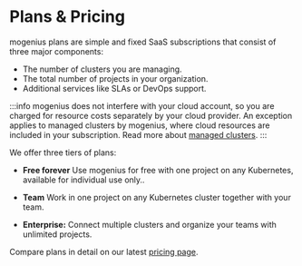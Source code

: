 ﻿---
sidebar_position: 6
---

# Plans & Pricing

mogenius plans are simple and fixed SaaS subscriptions that consist of three major components:
- The number of clusters you are managing.
- The total number of projects in your organization.
- Additional services like SLAs or DevOps support.

:::info
mogenius does not interfere with your cloud account, so you are charged for resource costs separately by your cloud provider. An exception applies to managed clusters by mogenius, where cloud resources are included in your subscription. Read more about [managed clusters](./../cluster-management/managed-clusters.md).
:::

We offer three tiers of plans:  

- **Free forever** Use mogenius for free with one project on any Kubernetes, available for individual use only..

- **Team** Work in one project on any Kubernetes cluster together with your team.

- **Enterprise:** Connect multiple clusters and organize your teams with unlimited projects.

Compare plans in detail on our latest [pricing page](https://mogenius.com/pricing).
